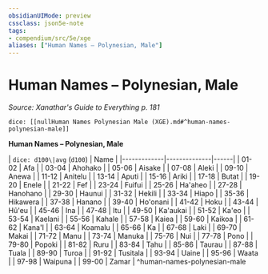 ```yaml
---
obsidianUIMode: preview
cssclass: json5e-note
tags:
- compendium/src/5e/xge
aliases: ["Human Names – Polynesian, Male"]
---
```

# Human Names – Polynesian, Male
*Source: Xanathar's Guide to Everything p. 181* 

`dice: [[nullHuman Names Polynesian Male (XGE).md#^human-names-polynesian-male]]`

**Human Names – Polynesian, Male**

| `dice: d100\|avg` (`d100`) | Name |
|-------------|--------------|------|
| 01-02 | Afa |
| 03-04 | Ahohako |
| 05-06 | Aisake |
| 07-08 | Aleki |
| 09-10 | Anewa |
| 11-12 | Anitelu |
| 13-14 | Aputi |
| 15-16 | Ariki |
| 17-18 | Butat |
| 19-20 | Enele |
| 21-22 | Fef |
| 23-24 | Fuifui |
| 25-26 | Ha'aheo |
| 27-28 | Hanohano |
| 29-30 | Haunui |
| 31-32 | Hekili |
| 33-34 | Hiapo |
| 35-36 | Hikawera |
| 37-38 | Hanano |
| 39-40 | Ho'onani |
| 41-42 | Hoku |
| 43-44 | Hû'eu |
| 45-46 | Ina |
| 47-48 | Itu |
| 49-50 | Ka'aukai |
| 51-52 | Ka'eo |
| 53-54 | Kaelani |
| 55-56 | Kahale |
| 57-58 | Kaiea |
| 59-60 | Kaikoa |
| 61-62 | Kana'I |
| 63-64 | Koamalu |
| 65-66 | Ka |
| 67-68 | Laki |
| 69-70 | Makai |
| 71-72 | Manu |
| 73-74 | Manuka |
| 75-76 | Nui |
| 77-78 | Pono |
| 79-80 | Popoki |
| 81-82 | Ruru |
| 83-84 | Tahu |
| 85-86 | Taurau |
| 87-88 | Tuala |
| 89-90 | Turoa |
| 91-92 | Tusitala |
| 93-94 | Uaine |
| 95-96 | Waata |
| 97-98 | Waipuna |
| 99-00 | Zamar |
^human-names-polynesian-male